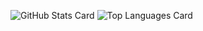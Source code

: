 ![GitHub Stats Card](https://github-readme-stats.vercel.app/api?username=DeltaStruct&theme=dracula)
![Top Languages Card](https://github-readme-stats.vercel.app/api/top-langs/?username=DeltaStruct&theme=dracula)


<!---
DeltaSturct/DeltaSturct is a ✨ special ✨ repository because its `README.md` (this file) appears on your GitHub profile.
You can click the Preview link to take a look at your changes.
--->
